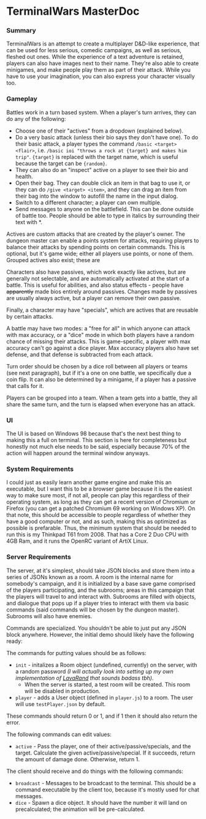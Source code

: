 # TerminalWars MasterDoc

### Summary
TerminalWars is an attempt to create a multiplayer D&D-like experience, that can be used for less serious, comedic campaigns, as well as serious, fleshed out ones. While the experience of a text adventure is retained, players can also have images next to their name. They're also able to create minigames, and make people play them as part of their attack. While you have to use your imagination, you can also express your character visually too.

### Gameplay
Battles work in a turn based system. When a player's turn arrives, they can do any of the following:
- Choose one of their "actives" from a dropdown (explained below).
- Do a very basic attack (unless their bio says they don't have one). To do their basic attack, a player types the command
`/basic <target> <flair>`, i.e. `/basic ioi "throws a rock at {target} and makes him trip"`. `{target}` is replaced with the target name, which is useful because the target can be `{random}`. 
- They can also do an "inspect" active on a player to see their bio and health. 
- Open their bag. They can double click an item in that bag to use it, or they can do `/give <target> <item>`, and they can drag an item from their bag into the window to autofill the name in the input dialog.
- Switch to a different character; a player can own multiple.
- Send messages to anyone on the battlefield. This can be done outside of battle too. People should be able to type in italics by surrounding their text with *.

Actives are custom attacks that are created by the player's owner. The dungeon master can enable a points system for attacks, requiring players to balance their attacks by spending points on certain commands. This is optional, but it's game wide; either all players use points, or none of them. Grouped actives also exist; these are 

Characters also have passives, which work exactly like actives, but are generally not selectable, and are automatically activated at the start of a battle. This is useful for abilities, and also status effects - people have ~~apparently~~ made bios entirely around passives. Changes made by passives are usually always active, but a player can remove their own passive.

Finally, a character may have "specials", which are actives that are reusable by certain attacks. 

A battle may have two modes: a "free for all" in which anyone can attack with max accuracy, or a "dice" mode in which both players have a random chance of missing their attacks. This is game-specific, a player with max accuracy can't go against a dice player. Max accuracy players also have set defense, and that defense is subtracted from each attack.

Turn order should be chosen by a dice roll between all players or teams (see next paragraph), but if it's a one on one battle, we specifically due a coin flip. It can also be determined by a minigame, if a player has a passive that calls for it.

Players can be grouped into a team. When a team gets into a battle, they all share the same turn, and the turn is elapsed when everyone has an attack.

### UI

The UI is based on Windows 98 because that's the next best thing to making this a full on terminal.
This section is here for completeness but honestly not much else needs to be said, especially because 70% of the action will happen around the terminal window anyways.

### System Requirements
I could just as easily learn another game engine and make this an executable, but I want this to be a browser game because it is the easiest way to make sure most, if not all, people can play this regardless of their operating system, as long as they can get a recent version of Chromium or Firefox (you can get a patched Chromium 69 working on Windows XP). On that note, this should be accessible to people regardless of whether they have a good computer or not, and as such, making this as optimized as possible is prefarable.
Thus, the minimum system that should be needed to run this is my Thinkpad T61 from 2008. That has a Core 2 Duo CPU with 4GB Ram, and it runs the OpenRC variant of ArtiX Linux.

### Server Requirements
The server, at it's simplest, should take JSON blocks and store them into a series of JSONs known as a room. A room is the internal name for somebody's campaign, and it is initialized by a base save game comprised of the players participating, and the subrooms; areas in this campaign that the players will travel to and interact with. Subrooms are filled with objects, and dialogue that pops up if a player tries to interact with them via basic commands (said commands will be chosen by the dungeon master). Subrooms will also have enemies. 

Commands are specialized. You shouldn't be able to just put any JSON block anywhere. However, the initial demo should likely have the following ready:

The commands for putting values should be as follows:

- `init` - initalizes a Room object (undefined, currently) on the server, with a random password *(I will actually look into setting up my own implementation of [LavaRand](https://en.wikipedia.org/wiki/Lavarand) that sounds badass tbh)*.
  -  When the server is started, a test room will be created. This room will be disabled in production.
- `player` - adds a User object (defined in `player.js`) to a room. The user will use `testPlayer.json` by default.

These commands should return 0 or 1, and if 1 then it should also return the error.

The following commands can edit values:
- `active` - Pass the player, one of their active/passive/specials, and the target. Calculate the given active/passive/special. If it succeeds, return the amount of damage done. Otherwise, return 1.

The client should receive and do things with the following commands:

- `broadcast` - Messages to be broadcast to the terminal. This should be a command executable by the client too, because it's mostly used for chat messages.
- `dice` - Spawn a dice object. It should have the number it will land on precalculated; the animation will be pre-calculated.
